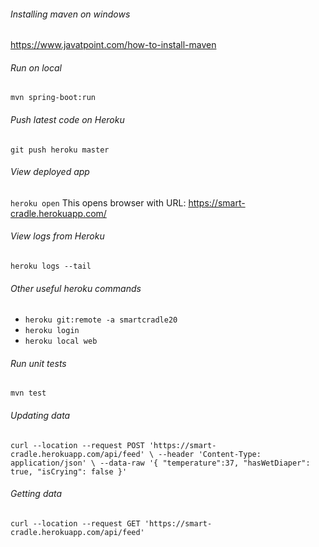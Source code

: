 ###### Installing maven on windows
https://www.javatpoint.com/how-to-install-maven

###### Run on local
`mvn spring-boot:run`

###### Push latest code on Heroku
`git push heroku master`

###### View deployed app
`heroku open`
This opens browser with URL: https://smart-cradle.herokuapp.com/

###### View logs from Heroku
`heroku logs --tail`

###### Other useful heroku commands
* `heroku git:remote -a smartcradle20`
* `heroku login`
* `heroku local web`

###### Run unit tests
`mvn test`

###### Updating data
`
curl --location --request POST 'https://smart-cradle.herokuapp.com/api/feed' \
--header 'Content-Type: application/json' \
--data-raw '{
    "temperature":37,
    "hasWetDiaper": true,
    "isCrying": false
}'
`

###### Getting data
`
curl --location --request GET 'https://smart-cradle.herokuapp.com/api/feed'
`